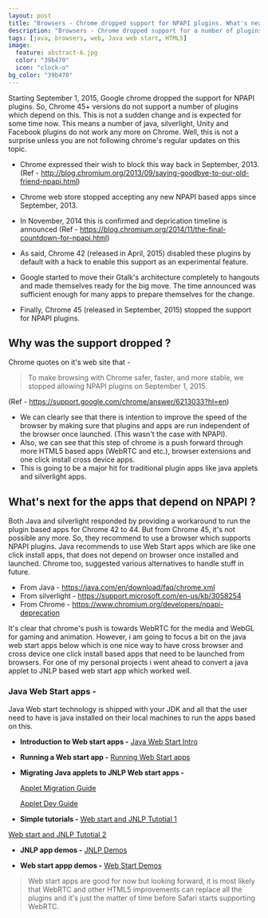 ```yaml
---
layout: post
title: "Browsers - Chrome dropped support for NPAPI plugins. What's next?"
description: "Browsers - Chrome dropped support for a number of plugins. What's the reason? What's next?"
tags: [java, browsers, web, Java web start, HTML5]
image:
  feature: abstract-6.jpg
  color: "39b470"
  icon: "clock-o"
bg_color: "39b470"
---
```


Starting September 1, 2015, Google chrome dropped the support for NPAPI plugins. So, Chrome 45+ versions do not support a number of plugins which depend on this. This is not a sudden change and is expected for some time now. This means a number of java, silverlight, Unity and Facebook plugins do not work any more on Chrome. Well, this is not a surprise unless you are not following chrome's regular updates on this topic.

* Chrome expressed their wish to block this way back in September, 2013. (Ref - <http://blog.chromium.org/2013/09/saying-goodbye-to-our-old-friend-npapi.html>)

*  Chrome web store stopped accepting any new NPAPI based apps since September, 2013.

* In November, 2014 this is confirmed and deprication timeline is announced (Ref - <https://blog.chromium.org/2014/11/the-final-countdown-for-npapi.html>)

* As said, Chrome 42 (released in April, 2015) disabled these plugins by default with a hack to enable this support as an experimental feature.

* Google started to move their Gtalk's architecture completely to hangouts and made themselves ready for the big move. The time announced was sufficient enough for many apps to prepare themselves for the change.

* Finally, Chrome 45 (released in September, 2015) stopped the support for NPAPI plugins.

## Why was the support dropped ?

Chrome quotes on it's web site that -

> To make browsing with Chrome safer, faster, and more stable, we stopped allowing NPAPI plugins on September 1, 2015.

 (Ref - <https://support.google.com/chrome/answer/6213033?hl=en>)

* We can clearly see that there is intention to improve the speed of the browser by making sure that plugins and apps are run independent of the browser once launched. (This wasn't the case with NPAPI).
* Also, we can see that this step of chrome is a push forward through more HTML5 based apps (WebRTC and etc.), browser extensions and one click install cross device apps.
* This is going to be a major hit for traditional plugin apps like java applets and silverlight apps.

## What's next for the apps that depend on NPAPI ?

Both Java and silverlight responded by providing a workaround to run the plugin based apps for Chrome 42 to 44. But from Chrome 45, it's not possible any more. So, they recommend to use a browser which supports NPAPI plugins. Java recommends to use Web Start apps which are like one click install apps, that does not depend on browser once installed and launched. Chrome too, suggested various alternatives to handle stuff in future.

- From Java - <https://java.com/en/download/faq/chrome.xml>
- From silverlight - <https://support.microsoft.com/en-us/kb/3058254>
- From Chrome - <https://www.chromium.org/developers/npapi-deprecation>


It's clear that chrome's push is towards WebRTC for the media and WebGL for gaming and animation. However, i am going to focus a bit on the java web start apps below which is one nice way to have cross browser and cross device one click install based apps that need to be launched from browsers. For one of my personal projects i went ahead to convert a java applet to JNLP based web start app which worked well.


### Java Web Start apps -

Java Web start technology is shipped with your JDK and all that the user need to have is java installed on their local machines to run the apps based on this.

* **Introduction to Web start apps -**
  [Java Web Start Intro](https://www.java.com/en/download/faq/java_webstart.xml)

* **Running a Web start app -**
  [Running Web Start apps](https://docs.oracle.com/javase/tutorial/deployment/webstart/running.html)

* **Migrating Java applets to JNLP Web start apps -**

  [Applet Migration Guide](https://docs.oracle.com/javase/7/docs/technotes/guides/jweb/applet_migration.html)

  [Applet Dev Guide](http://docs.oracle.com/javase/8/docs/technotes/guides/deploy/applet_dev_guide.html#CIADJHDC)

* **Simple tutorials -**
[Web start and JNLP Tutotial 1](http://www.mkyong.com/java/java-web-start-jnlp-tutorial-unofficial-guide)

[Web start and JNLP Tutotial 2](http://media.techtarget.com/searchDomino/downloads/CH14_0672326280.pdf)

* **JNLP app demos -**
  [JNLP Demos](http://docs.oracle.com/javase/tutorial/uiswing/examples/misc/index.html)

* **Web start appp demos -**
  [Web Start Demos](http://goworldwind.org/demos/)


> Web start apps are good for now but looking forward, it is most likely that WebRTC and other HTML5 improvements can replace all the plugins and it's just the matter of time before Safari starts supporting WebRTC.

